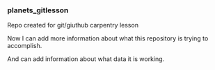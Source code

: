 ### planets_gitlesson
Repo created for git/giuthub carpentry lesson

Now I can add more information about what this repository is trying to accomplish. 

And can add information about what data it is working.

